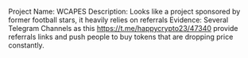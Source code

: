 Project Name: WCAPES
Description: Looks like a project sponsored by former football stars, it heavily relies on referrals
Evidence: Several Telegram Channels as this https://t.me/happycrypto23/47340 provide referrals links and push people to buy
          tokens that are dropping price constantly.
        
